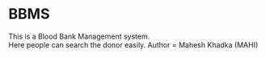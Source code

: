 # BBMS
This is a Blood Bank Management system.
<br>
Here people can search the donor easily.
Author = Mahesh Khadka (MAHI)
